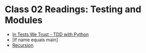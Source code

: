 # Class 02 Readings: Testing and Modules

- [In Tests We Trust - TDD with Python](https://code.likeagirl.io/in-tests-we-trust-tdd-with-python-af69f47e6932)
- [If name equals main]
- [Recursion](https://www.geeksforgeeks.org/what-does-the-if-__name__-__main__-do/)